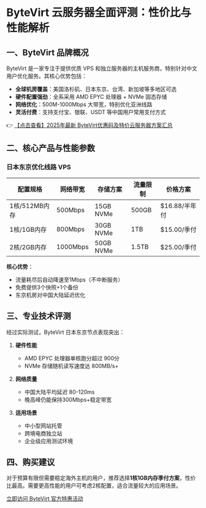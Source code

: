 # ByteVirt 云服务器全面评测：性价比与性能解析

## 一、ByteVirt 品牌概况

ByteVirt 是一家专注于提供优质 VPS 和独立服务器的主机服务商，特别针对中文用户优化服务。其核心优势包括：

- **全球机房覆盖**：美国洛杉矶、日本东京、台湾、新加坡等多地区可选
- **硬件配置强劲**：全系采用 AMD EPYC 处理器 + NVMe 固态存储
- **网络优化**：500M-1000Mbps 大带宽，特别优化亚洲线路
- **灵活付费**：支持支付宝、银联、USDT 等中国用户常用支付方式

👉 [【点击查看】2025年最新 ByteVirt优惠码及特价云服务器方案汇总](https://bit.ly/bytevirt)

## 二、核心产品与性能参数

### 日本东京优化线路 VPS

| 配置规格       | 网络带宽      | 存储方案   | 流量限制 | 价格方案       |
|----------------|---------------|------------|----------|----------------|
| 1核/512MB内存  | 500Mbps       | 15GB NVMe  | 500GB    | $16.88/半年付  |
| 1核/1GB内存    | 800Mbps       | 30GB NVMe  | 1TB      | $15.00/季付    |
| 2核/2GB内存    | 1000Mbps      | 50GB NVMe  | 1.5TB    | $25.00/季付    |

**核心优势**：
- 流量耗尽后自动降速至1Mbps（不中断服务）
- 免费提供3个快照+1个备份
- 东京机房对中国大陆延迟优化

## 三、专业技术评测

经过实际测试，ByteVirt 日本东京节点表现突出：

1. **硬件性能**
   - AMD EPYC 处理器单核跑分超过 900分
   - NVMe 存储随机读写速度达 800MB/s+

2. **网络质量**
   - 中国大陆平均延迟 80-120ms
   - 晚高峰仍能保持300Mbps+稳定带宽

3. **适用场景**
   - 中小型网站托管
   - 跨境电商独立站
   - 企业级应用测试环境

## 四、购买建议

对于预算有限但需要稳定海外主机的用户，推荐选择**1核1GB内存季付方案**，性价比最高。需要更高性能的用户可考虑2核配置，适合流量较大的应用场景。

[立即访问 ByteVirt 官方特惠活动](https://bit.ly/bytevirt)